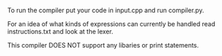 To run the compiler put your code in input.cpp and run compiler.py.

For an idea of what kinds of expressions can currently be handled read instructions.txt and look at the lexer.

This compiler DOES NOT support any libaries or print statements.

